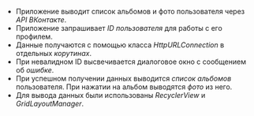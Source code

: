 * Приложение выводит список альбомов и фото пользователя через *API ВКонтакте*.
* Приложение запрашивает *ID пользователя* для работы с его профилем.
* Данные получаются с помощью класса *HttpURLConnection* в отдельных *корутинах*.
* При невалидном ID высвечивается диалоговое окно с сообщением об *ошибке*.
* При успешном получении данных выводится *список альбомов* пользователя. При нажатии на альбом выводятся *фото* из него.
* Для вывода данных были использованы *RecyclerView* и *GridLayoutManager*.
